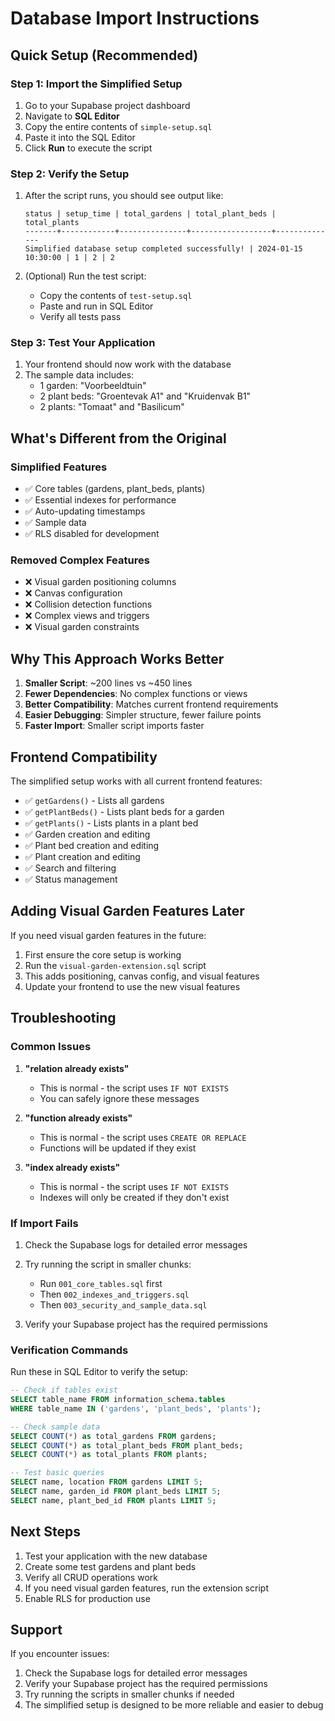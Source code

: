 # Database Import Instructions

## Quick Setup (Recommended)

### Step 1: Import the Simplified Setup

1. Go to your Supabase project dashboard
2. Navigate to **SQL Editor**
3. Copy the entire contents of `simple-setup.sql`
4. Paste it into the SQL Editor
5. Click **Run** to execute the script

### Step 2: Verify the Setup

1. After the script runs, you should see output like:
   ```
   status | setup_time | total_gardens | total_plant_beds | total_plants
   -------+------------+---------------+------------------+--------------
   Simplified database setup completed successfully! | 2024-01-15 10:30:00 | 1 | 2 | 2
   ```

2. (Optional) Run the test script:
   - Copy the contents of `test-setup.sql`
   - Paste and run in SQL Editor
   - Verify all tests pass

### Step 3: Test Your Application

1. Your frontend should now work with the database
2. The sample data includes:
   - 1 garden: "Voorbeeldtuin"
   - 2 plant beds: "Groentevak A1" and "Kruidenvak B1"
   - 2 plants: "Tomaat" and "Basilicum"

## What's Different from the Original

### Simplified Features
- ✅ Core tables (gardens, plant_beds, plants)
- ✅ Essential indexes for performance
- ✅ Auto-updating timestamps
- ✅ Sample data
- ✅ RLS disabled for development

### Removed Complex Features
- ❌ Visual garden positioning columns
- ❌ Canvas configuration
- ❌ Collision detection functions
- ❌ Complex views and triggers
- ❌ Visual garden constraints

## Why This Approach Works Better

1. **Smaller Script**: ~200 lines vs ~450 lines
2. **Fewer Dependencies**: No complex functions or views
3. **Better Compatibility**: Matches current frontend requirements
4. **Easier Debugging**: Simpler structure, fewer failure points
5. **Faster Import**: Smaller script imports faster

## Frontend Compatibility

The simplified setup works with all current frontend features:

- ✅ `getGardens()` - Lists all gardens
- ✅ `getPlantBeds()` - Lists plant beds for a garden
- ✅ `getPlants()` - Lists plants in a plant bed
- ✅ Garden creation and editing
- ✅ Plant bed creation and editing
- ✅ Plant creation and editing
- ✅ Search and filtering
- ✅ Status management

## Adding Visual Garden Features Later

If you need visual garden features in the future:

1. First ensure the core setup is working
2. Run the `visual-garden-extension.sql` script
3. This adds positioning, canvas config, and visual features
4. Update your frontend to use the new visual features

## Troubleshooting

### Common Issues

1. **"relation already exists"**
   - This is normal - the script uses `IF NOT EXISTS`
   - You can safely ignore these messages

2. **"function already exists"**
   - This is normal - the script uses `CREATE OR REPLACE`
   - Functions will be updated if they exist

3. **"index already exists"**
   - This is normal - the script uses `IF NOT EXISTS`
   - Indexes will only be created if they don't exist

### If Import Fails

1. Check the Supabase logs for detailed error messages
2. Try running the script in smaller chunks:
   - Run `001_core_tables.sql` first
   - Then `002_indexes_and_triggers.sql`
   - Then `003_security_and_sample_data.sql`

3. Verify your Supabase project has the required permissions

### Verification Commands

Run these in SQL Editor to verify the setup:

```sql
-- Check if tables exist
SELECT table_name FROM information_schema.tables 
WHERE table_name IN ('gardens', 'plant_beds', 'plants');

-- Check sample data
SELECT COUNT(*) as total_gardens FROM gardens;
SELECT COUNT(*) as total_plant_beds FROM plant_beds;
SELECT COUNT(*) as total_plants FROM plants;

-- Test basic queries
SELECT name, location FROM gardens LIMIT 5;
SELECT name, garden_id FROM plant_beds LIMIT 5;
SELECT name, plant_bed_id FROM plants LIMIT 5;
```

## Next Steps

1. Test your application with the new database
2. Create some test gardens and plant beds
3. Verify all CRUD operations work
4. If you need visual garden features, run the extension script
5. Enable RLS for production use

## Support

If you encounter issues:
1. Check the Supabase logs for detailed error messages
2. Verify your Supabase project has the required permissions
3. Try running the scripts in smaller chunks if needed
4. The simplified setup is designed to be more reliable and easier to debug